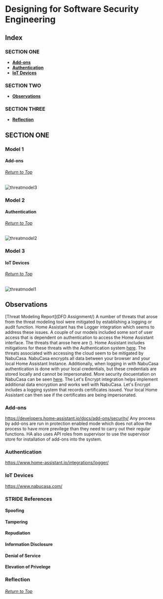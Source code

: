 # Designing for Software Security Engineering

## Index
### SECTION ONE
* **[Add-ons](#model-1)**
* **[Authentication](#model-2)**
* **[IoT Devices](#model-3)**


### SECTION TWO
* **[Observations](#observations)**

### SECTION THREE
* **[Reflection](#reflection)**

## SECTION ONE
### Model 1
#### Add-ons
###### [Return to Top](#designing-for-software-security-engineering)
![threatmodel3](https://user-images.githubusercontent.com/63809979/141689141-8ae68360-dca5-4bb3-9bac-1a12d07e1be2.PNG)


### Model 2
#### Authentication
###### [Return to Top](#designing-for-software-security-engineering)
![threatmodel2](https://user-images.githubusercontent.com/63809979/141689146-7235f9bf-ec9d-4ed8-a522-39c36cf228d9.PNG)


### Model 3
#### IoT Devices
###### [Return to Top](#designing-for-software-security-engineering)
![threatmodel1](https://user-images.githubusercontent.com/63809979/141695329-0b2bca10-5870-4c4e-af3f-e1343ce47366.PNG)



## Observations
[Threat Modeling Report](DFD Assignment/)
A number of threats that arose from the threat modeling tool were mitigated by establishing a logging or audit function. Home Assistant has the Logger integration which seems to address these issues. A couple of our models included some sort of user access that is dependent on authentication to access the Home Assistant interface. The threats that arose here are (). Home Assistant includes mitigations for these threats with the Authentication system [here](https://www.home-assistant.io/docs/authentication/). The threats associated with accessing the cloud seem to be mitigated by NabuCasa. NabuCasa encrypts all data between your browser and your local Home Assistant Instance. Additionally, when logging in with NabuCasa authentication is done with your local credentials, but these credentials are stored locally and cannot be impersonated. More security docuentation on NabuCasa can be seen [here](https://www.nabucasa.com/config/remote/). The Let's Encrypt integration helps implement additional data encryption and works well with NabuCasa. Let's Encrypt includes a logging system that records certificates issued. Your local Home Assistant can then see if the certificates are being impersonated.

### Add-ons 
https://developers.home-assistant.io/docs/add-ons/security/
Any process by add-ons are run in protection enabled mode which does not allow the process to have more previlege than they need to carry out their regular functions. HA also uses API roles from supervisor to use the supervisor store for installation of add-ons into the system. 

### Authentication

https://www.home-assistant.io/integrations/logger/

### IoT Devices
https://www.nabucasa.com/

### STRIDE References
#### Spoofing

#### Tampering

#### Repudiation

#### Information Disclosure

#### Denial of Service

#### Elevation of Privelege

### Reflection
###### [Return to Top](#assurance-case-for-system-security-engineering)
